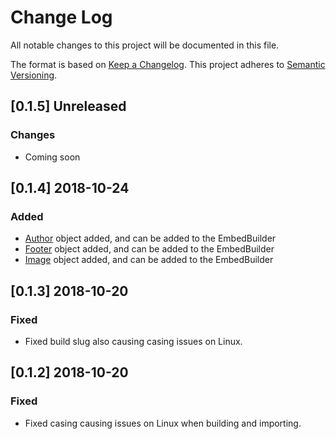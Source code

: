# Change Log

All notable changes to this project will be documented in this file.

The format is based on [Keep a Changelog](http://keepachangelog.com/).
This project adheres to [Semantic Versioning](http://semver.org/).

## [0.1.5] Unreleased

### Changes

- Coming soon

## [0.1.4] 2018-10-24

### Added
- [Author](https://discordapp.com/developers/docs/resources/channel#embed-object-embed-author-structure) object added, and can be added to the EmbedBuilder
- [Footer](https://discordapp.com/developers/docs/resources/channel#embed-object-embed-footer-structure) object added, and can be added to the EmbedBuilder
- [Image](https://discordapp.com/developers/docs/resources/channel#embed-object-embed-image-structure) object added, and can be added to the EmbedBuilder

## [0.1.3] 2018-10-20

### Fixed

- Fixed build slug also causing casing issues on Linux.


## [0.1.2] 2018-10-20

### Fixed

- Fixed casing causing issues on Linux when building and importing.